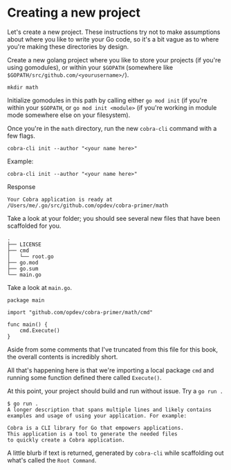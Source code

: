 # Creating a new project

Let's create a new project. These instructions try not to make assumptions about
where you like to write your Go code, so it's a bit vague as to where you're
making these directories by design.

Create a new golang project where you like to store your projects (if you're
using gomodules), or within your `$GOPATH` (somewhere like
`$GOPATH/src/github.com/<yourusername>/`). 

```
mkdir math
```

Initialize gomodules in this path by calling either `go mod init` (if you're
within your `$GOPATH`, or `go mod init <module>` (if you're working in module
mode somewhere else on your filesystem).

Once you're in the `math` directory, run the new `cobra-cli` command with a few
flags.

```
cobra-cli init --author "<your name here>"
```
Example:

```
cobra-cli init --author "<your name here>"
```
Response
``` 
Your Cobra application is ready at
/Users/me/.go/src/github.com/opdev/cobra-primer/math
```

Take a look at your folder; you should see several new files that have been
scaffolded for you.

```
.
├── LICENSE
├── cmd
│   └── root.go
├── go.mod
├── go.sum
└── main.go 
```

Take a look at `main.go`.

```
package main

import "github.com/opdev/cobra-primer/math/cmd"

func main() {
	cmd.Execute()
}

```

Aside from some comments that I've truncated from this file for this book, the
overall contents is incredibly short. 

All that's happening here is that we're importing a local package `cmd` and
running some function defined there called `Execute()`. 

At this point, your project should build and run without issue. Try a `go run .` 

```
$ go run .
A longer description that spans multiple lines and likely contains
examples and usage of using your application. For example:

Cobra is a CLI library for Go that empowers applications.
This application is a tool to generate the needed files
to quickly create a Cobra application.
```

A little blurb if text is returned, generated by `cobra-cli` while scaffolding
out what's called the `Root Command`.